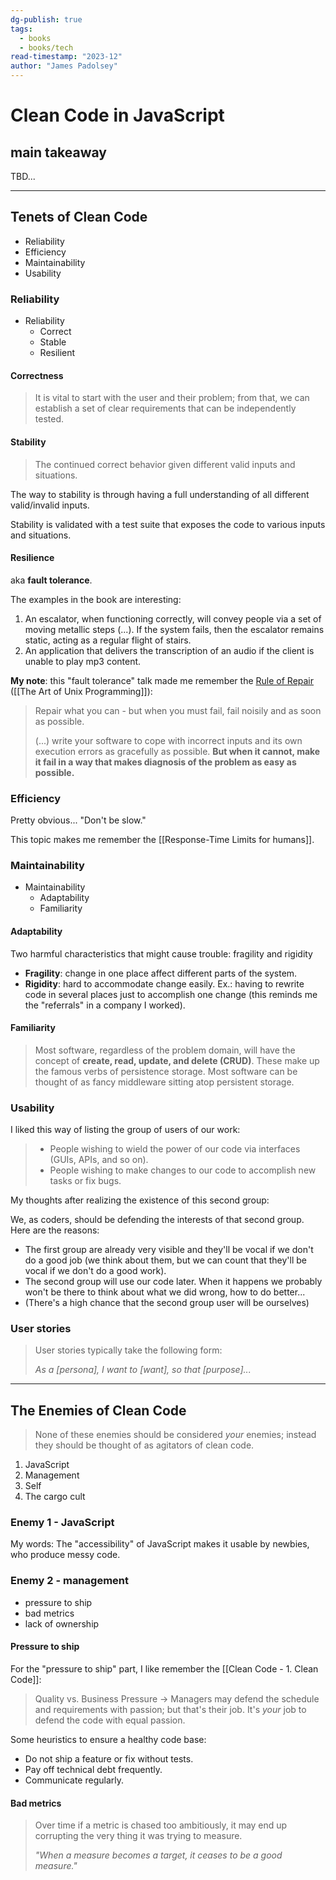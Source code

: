 ```yaml
---
dg-publish: true
tags:
  - books
  - books/tech
read-timestamp: "2023-12"
author: "James Padolsey"
---
```


# Clean Code in JavaScript

## main takeaway

TBD...

---
## Tenets of Clean Code

- Reliability
- Efficiency
- Maintainability
- Usability

### Reliability

- Reliability
    - Correct
    - Stable
    - Resilient

#### Correctness

> It is vital to start with the user and their problem; from that, we can establish a set of clear requirements that can be independently tested.

#### Stability

> The continued correct behavior given different valid inputs and situations.

The way to stability is through having a full understanding of all different valid/invalid inputs.

Stability is validated with a test suite that exposes the code to various inputs and situations.

#### Resilience

aka **fault tolerance**.

The examples in the book are interesting:

1. An escalator, when functioning correctly, will convey people via a set of moving metallic steps (...). If the system fails, then the escalator remains static, acting as a regular flight of stairs.
2. An application that delivers the transcription of an audio if the client is unable to play mp3 content.

**My note**:  this "fault tolerance" talk made me remember the [Rule of Repair](http://www.catb.org/esr/writings/taoup/html/ch01s06.html#id2878538) ([[The Art of Unix Programming]]):

> Repair what you can - but when you must fail, fail noisily and as soon as possible.
>
> (...) write your software to cope with incorrect inputs and its own execution errors as gracefully as possible. **But when it cannot, make it fail in a way that makes diagnosis of the problem as easy as possible.**


### Efficiency

Pretty obvious... "Don't be slow."

This topic makes me remember the [[Response-Time Limits for humans]].

### Maintainability

- Maintainability
    - Adaptability
    - Familiarity

#### Adaptability

Two harmful characteristics that might cause trouble: fragility and rigidity

- **Fragility**: change in one place affect different parts of the system.
- **Rigidity**: hard to accommodate change easily. Ex.: having to rewrite code in several places just to accomplish one change (this reminds me the "referrals" in a company I worked).

#### Familiarity

> Most software, regardless of the problem domain, will have the concept of **create, read, update, and delete (CRUD)**. These make up the famous verbs of persistence storage. Most software can be thought of as fancy middleware sitting atop persistent storage.

### Usability

I liked this way of listing the group of users of our work:

> - People wishing to wield the power of our code via interfaces (GUIs, APIs, and so on).
> - People wishing to make changes to our code to accomplish new tasks or fix bugs.

My thoughts after realizing the existence of this second group:

We, as coders, should be defending the interests of that second group. Here are the reasons:

- The first group are already very visible and they'll be vocal if we don't do a good job (we think about them, but we can count that they'll be vocal if we don't do a good work).
- The second group will use our code later. When it happens we probably won't be there to think about what we did wrong, how to do better...
- (There's a high chance that the second group user will be ourselves)


### User stories

> User stories typically take the following form:
> 
> *As a \[persona\], I want to \[want\], so that \[purpose\]...*


---

## The Enemies of Clean Code

> None of these enemies should be considered *your* enemies; instead they should be thought of as agitators of clean code.

1. JavaScript
2. Management
3. Self
4. The cargo cult

### Enemy 1 - JavaScript

My words: The "accessibility" of JavaScript makes it usable by newbies, who produce messy code.

### Enemy 2 - management

- pressure to ship
- bad metrics
- lack of ownership

#### Pressure to ship

For the "pressure to ship" part, I like remember the [[Clean Code - 1. Clean Code]]:

> Quality vs. Business Pressure -> Managers may defend the schedule and requirements with passion; but that's their job. It's *your* job to defend the code with equal passion.

Some heuristics to ensure a healthy code base:

- Do not ship a feature or fix without tests.
- Pay off technical debt frequently.
- Communicate regularly.


#### Bad metrics

> Over time if a metric is chased too ambitiously, it may end up corrupting the very thing it was trying to measure.
> 
> *"When a measure becomes a target, it ceases to be a good measure."*


